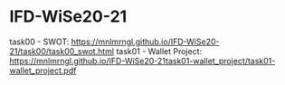 # IFD-WiSe20-21

task00 - SWOT: https://mnlmrngl.github.io/IFD-WiSe20-21/task00/task00_swot.html
task01 - Wallet Project: https://mnlmrngl.github.io/IFD-WiSe20-21task01-wallet_project/task01-wallet_project.pdf
